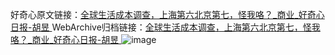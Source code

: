 好奇心原文链接：[全球生活成本调查，上海第六北京第七，怪我咯？_商业_好奇心日报-胡昱 ](https://www.qdaily.com/articles/11002.html)
WebArchive归档链接：[全球生活成本调查，上海第六北京第七，怪我咯？_商业_好奇心日报-胡昱 ](http://web.archive.org/web/20190623163507/https://www.qdaily.com/articles/11002.html)
![image](http://ww3.sinaimg.cn/large/007d5XDply1g3wg8hovgtj30u02uf4qp)